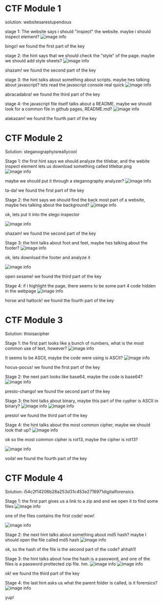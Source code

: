 # CTF Module 1
solution: websitesarestupendous

stage 1: The website says i should "inspect" the website. maybe i should inspect element?
![image info](./screenshots/1.png)

bingo! we found the first part of the key

stage 2: the hint says that we should check the "style" of the page. maybe we should add style sheets?
![image info](./screenshots/2.png)

shazam! we found the second part of the key

stage 3: the hint talks about something about scripts. maybe hes talking about javascript? lets read the javascript console real quick
![image info](./screenshots/3.png)

abracadabra! we found the third part of the key

stage 4: the javascript file itself talks about a README. maybe we should look for a common file in github pages, README.md?
![image info](./screenshots/4.png)

alakazam! we found the fourth part of the key

# CTF Module 2
Solution: steganographyisreallycool

Stage 1: the first hint says we should analyze the titlebar, and the webite inspect element lets us download something called titlebar.png
![image info](./screenshots/19.png)

maybe we should put it through a steganography analyzer?
![image info](./screenshots/20.png)

ta-da! we found the first part of the key

Stage 2: the hint says we should find the back most part of a website, maybe hes talking about the background?
![image info](./screenshots/21.png)

ok, lets put it into the stego inspector

![image info](./screenshots/22.png)

shazam! we found the second part of the key

Stage 3: the hint talks about foot and feet, maybe hes talking about the footer?
![image info](./screenshots/23.png)

ok, lets download the footer and analyze it

![image info](./screenshots/24.png)

open sesame! we found the third part of the key

Stage 4: if i highlight the page, there seems to be some part 4 code hidden in the webpage
![image info](./screenshots/26.png)

horse and hattock! we found the fourth part of the key

# CTF Module 3
Solution: thisisacipher

Stage 1: the first part looks like a bunch of numbers, what is the most common use of text, however?
![image info](./screenshots/5.png)

It seems to be ASCII, maybe the code were using is ASCII?
![image info](./screenshots/6.png)

hocus-pocus! we found the first part of the key

Stage 2: the next part looks like base64, maybe the code is base64?
![image info](./screenshots/8.png)

presto-chango! we found the second part of the key

Stage 3: the hint talks about binary, maybe this part of the cypher is ASCII in binary?
![image info](./screenshots/10.png)
![image info](./screenshots/11.png)

presto! we found the third part of the key

Stage 4: the hint talks about the most common cipher, maybe we should look that up?
![image info](./screenshots/12.png)

ok so the most common cipher is rot13, maybe the cipher is rot13?

![image info](./screenshots/13.png)

voila! we found the fourth part of the key

# CTF Module 4

Solution: i54c2f14206b28a253d31c453e2716971digitalforensics

Stage 1: the first part gives us a link to a zip and and we open it to find some files 
![image info](./screenshots/14.png)

one of the files contains the first code! wow!

![image info](./screenshots/15.png)

Stage 2: the next hint talks about something about md5 hash? maybe I should open the file called md5 hash
![image info](./screenshots/16.png)

ok, so the hash of the file is the second part of the code? ahhah1!

Stage 3: the hint talks about how the hash is a password, and one of the files is a password prottected zip file. hm.
![image info](./screenshots/17.png)
![image info](./screenshots/28.png)

ok! we found the third part of the key

Stage 4: the last hint asks us what the parent folder is called, is it forensics?
![image info](./screenshots/18.png)

yup!